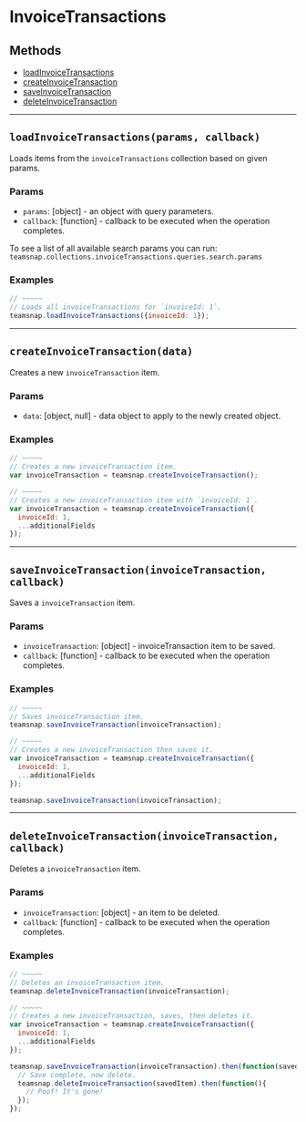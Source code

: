 # InvoiceTransactions

## Methods

- [loadInvoiceTransactions](#loadInvoiceTransactions)
- [createInvoiceTransaction](#createInvoiceTransaction)
- [saveInvoiceTransaction](#saveInvoiceTransaction)
- [deleteInvoiceTransaction](#deleteInvoiceTransaction)

---
<a id="loadInvoiceTransactions"></a>
## `loadInvoiceTransactions(params, callback)`
Loads items from the `invoiceTransactions` collection based on given params.

### Params
* `params`: [object] - an object with query parameters.
* `callback`: [function] - callback to be executed when the operation completes.

To see a list of all available search params you can run:
`teamsnap.collections.invoiceTransactions.queries.search.params`

### Examples
```javascript
// ~~~~~
// Loads all invoiceTransactions for `invoiceId: 1`.
teamsnap.loadInvoiceTransactions({invoiceId: 1});
```


---


<a id="createInvoiceTransaction"></a>
## `createInvoiceTransaction(data)`
Creates a new `invoiceTransaction` item.

### Params
* `data`: [object, null] - data object to apply to the newly created object.

### Examples
```javascript
// ~~~~~
// Creates a new invoiceTransaction item.
var invoiceTransaction = teamsnap.createInvoiceTransaction();

// ~~~~~
// Creates a new invoiceTransaction item with `invoiceId: 1`.
var invoiceTransaction = teamsnap.createInvoiceTransaction({
  invoiceId: 1,
  ...additionalFields
});
```


---


<a id="saveInvoiceTransaction"></a>
## `saveInvoiceTransaction(invoiceTransaction, callback)`
Saves a `invoiceTransaction` item.

### Params
* `invoiceTransaction`: [object] - invoiceTransaction item to be saved.
* `callback`: [function] - callback to be executed when the operation completes.

### Examples
```javascript
// ~~~~~
// Saves invoiceTransaction item.
teamsnap.saveInvoiceTransaction(invoiceTransaction);

// ~~~~~
// Creates a new invoiceTransaction then saves it.
var invoiceTransaction = teamsnap.createInvoiceTransaction({
  invoiceId: 1,
  ...additionalFields
});

teamsnap.saveInvoiceTransaction(invoiceTransaction);
```


---


<a id="deleteInvoiceTransaction"></a>
## `deleteInvoiceTransaction(invoiceTransaction, callback)`
Deletes a `invoiceTransaction` item.

### Params
* `invoiceTransaction`: [object] - an item to be deleted.
* `callback`: [function] - callback to be executed when the operation completes.

### Examples
```javascript
// ~~~~~
// Deletes an invoiceTransaction item.
teamsnap.deleteInvoiceTransaction(invoiceTransaction);

// ~~~~~
// Creates a new invoiceTransaction, saves, then deletes it.
var invoiceTransaction = teamsnap.createInvoiceTransaction({
  invoiceId: 1,
  ...additionalFields
});

teamsnap.saveInvoiceTransaction(invoiceTransaction).then(function(savedItem){
  // Save complete, now delete.
  teamsnap.deleteInvoiceTransaction(savedItem).then(function(){
    // Poof! It's gone!
  });
});
```
